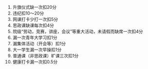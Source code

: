 1. 升旗仪式缺一次扣20分
2. 违纪扣10～20分
3. 网课打卡少打一次扣5分
4. 思政课缺课每次扣4分
5. 院级“劳动，竞赛，讲座，会议”等重大活动，未请假而缺席一次扣4分
6. 漏一次青年大学习扣1分
7. 漏集体活动（开会等）扣1分
8. 大一学生漏一次早操扣1分
9. 普通课（非思政课）旷课三次扣1分
10. 健康打卡漏一次扣0.5分
